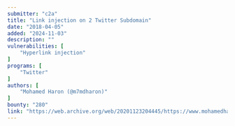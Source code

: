 ```yaml
---
submitter: "c2a"
title: "Link injection on 2 Twitter Subdomain"
date: "2018-04-05"
added: "2024-11-03"
description: ""
vulnerabilities: [
    "Hyperlink injection"
]
programs: [
    "Twitter"
]
authors: [
    "Mohamed Haron (@m7mdharon)"
]
bounty: "280"
link: "https://web.archive.org/web/20201123204445/https://www.mohamedharon.com/2018/04/link-injection-on-2-twitter-subdomain.html"
---
```




